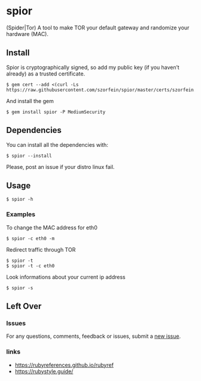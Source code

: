 # spior
(Spider|Tor) A tool to make TOR your default gateway and randomize your hardware (MAC).

## Install
Spior is cryptographically signed, so add my public key (if you haven’t already) as a trusted certificate.

    $ gem cert --add <(curl -Ls https://raw.githubusercontent.com/szorfein/spior/master/certs/szorfein.pem)

And install the gem

    $ gem install spior -P MediumSecurity

## Dependencies
You can install all the dependencies with:

    $ spior --install

Please, post an issue if your distro linux fail.

## Usage

    $ spior -h

### Examples
To change the MAC address for eth0

    $ spior -c eth0 -m

Redirect traffic through TOR

    $ spior -t
    $ spior -t -c eth0

Look informations about your current ip address

    $ spior -s

## Left Over

### Issues
For any questions, comments, feedback or issues, submit a [new issue](https://github.com/szorfein/spior/issues/new).

### links
+ https://rubyreferences.github.io/rubyref
+ https://rubystyle.guide/